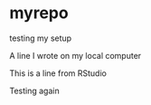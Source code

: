 # myrepo
testing my setup

A line I wrote on my local computer

This is a line from RStudio

Testing again
